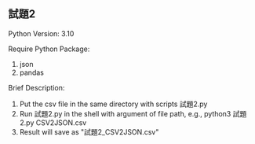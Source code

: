 
## 試題2

Python Version: 3.10

Require Python Package:
1. json
2. pandas


Brief Description:
1. Put the csv file in the same directory with scripts 試題2.py
2. Run 試題2.py in the shell with argument of file path, 
    e.g., python3 試題2.py CSV2JSON.csv
3. Result will save as "試題2_CSV2JSON.csv" 

